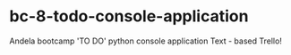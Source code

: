 # bc-8-todo-console-application
Andela bootcamp 'TO DO' python console application
Text - based Trello!